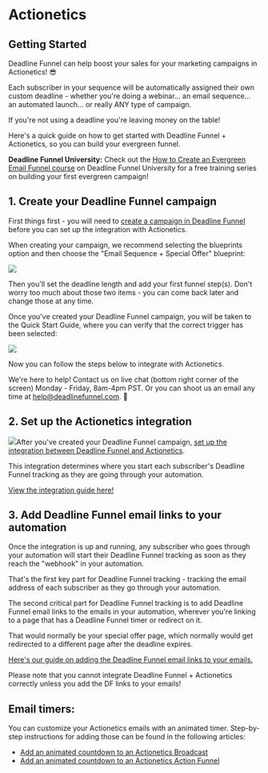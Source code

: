 # Actionetics

## Getting Started

Deadline Funnel can help boost your sales for your marketing campaigns in Actionetics! 😎

Each subscriber in your sequence will be automatically assigned their own custom deadline - whether you're doing a webinar... an email sequence... an automated launch... or really ANY type of campaign.

If you're not using a deadline you're leaving money on the table!

Here's a quick guide on how to get started with Deadline Funnel + Actionetics, so you can build your evergreen funnel.

**Deadline Funnel University:** Check out the [How to Create an Evergreen Email Funnel course](https://university.deadlinefunnel.com/courses/evergreen) on Deadline Funnel University for a free training series on building your first evergreen campaign!

## 1. Create your Deadline Funnel campaign

First things first - you will need to [create a campaign in Deadline Funnel](https://deadlinefunnel.com/promotions/create) before you can set up the integration with Actionetics.

When creating your campaign, we recommend selecting the blueprints option and then choose the "Email Sequence + Special Offer" blueprint:

![](https://d33v4339jhl8k0.cloudfront.net/docs/assets/53974d6ce4b0c76107b109d1/images/5dfd10952c7d3a7e9ae5636c/file-4mxM9o3U2U.png)

Then you'll set the deadline length and add your first funnel step\(s\). Don't worry too much about those two items - you can come back later and change those at any time.

Once you've created your Deadline Funnel campaign, you will be taken to the Quick Start Guide, where you can verify that the correct trigger has been selected:

![](https://d33v4339jhl8k0.cloudfront.net/docs/assets/53974d6ce4b0c76107b109d1/images/5dfd11032c7d3a7e9ae56377/file-Y7B45ZIrXI.png)

Now you can follow the steps below to integrate with Actionetics.

We're here to help! Contact us on live chat \(bottom right corner of the screen\) Monday - Friday, 8am-4pm PST. Or you can shoot us an email any time at help@deadlinefunnel.com. 🙂

## 2. Set up the Actionetics integration

![](https://d33v4339jhl8k0.cloudfront.net/docs/assets/53974d6ce4b0c76107b109d1/images/591cbd6c2c7d3a057f892df2/file-8zvsK6ZBpR.png)After you've created your Deadline Funnel campaign, [set up the integration between Deadline Funnel and Actionetics](https://documentation.deadlinefunnel.com/article/337-how-to-%20integrate-deadline-funnel-with-actionetics).

This integration determines where you start each subscriber's Deadline Funnel tracking as they are going through your automation.

[View the integration guide here!](https://documentation.deadlinefunnel.com/article/337-how-to-integrate-%20deadline-funnel-with-actionetics)

## 3. Add Deadline Funnel email links to your automation

Once the integration is up and running, any subscriber who goes through your automation will start their Deadline Funnel tracking as soon as they reach the "webhook" in your automation.

That's the first key part for Deadline Funnel tracking - tracking the email address of each subscriber as they go through your automation.

The second critical part for Deadline Funnel tracking is to add Deadline Funnel email links to the emails in your automation, wherever you're linking to a page that has a Deadline Funnel timer or redirect on it.

That would normally be your special offer page, which normally would get redirected to a different page after the deadline expires.

[Here's our guide on adding the Deadline Funnel email links to your emails.](https://documentation.deadlinefunnel.com/article/16-expiring-links)

Please note that you cannot integrate Deadline Funnel + Actionetics correctly unless you add the DF links to your emails!

## Email timers:

You can customize your Actionetics emails with an animated timer. Step-by-step instructions for adding those can be found in the following articles:

* [A](https://documentation.deadlinefunnel.com/article/246-how-to-add-email-countdown-code-to-activecampaign)[dd an animated countdown to an Actionetics Broadcast](https://documentation.deadlinefunnel.com/article/403-how-to-add-email-countdown-code-to-actionetics)
* [Add an animated countdown to an Actionetics Action Funnel](https://documentation.deadlinefunnel.com/article/449-how-to-add-an-email-countdown-timer-to-an-actionetics-action-funnel)

